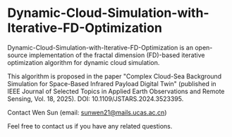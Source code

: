 # Dynamic-Cloud-Simulation-with-Iterative-FD-Optimization
Dynamic-Cloud-Simulation-with-Iterative-FD-Optimization is an open-source implementation of the fractal dimension (FD)-based iterative optimization algorithm for dynamic cloud simulation.

This algorithm is proposed in the paper "Complex Cloud-Sea Background Simulation for Space-Based Infrared Payload Digital Twin" (published in IEEE Journal of Selected Topics in Applied Earth Observations and Remote Sensing, Vol. 18, 2025). DOI: 10.1109/JSTARS.2024.3523395.

Contact Wen Sun (email: sunwen21@mails.ucas.ac.cn)

Feel free to contact us if you have any related questions.
